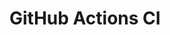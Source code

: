 # GitHub Actions CI





























































































































































































































































































































































































































































































































































































































































































































































































































































































































































































































































































































































































































































































































































































































































































































































































































































































































































































































































































































































































































































































































































































































































































































































































































































































































































































































































































































































































































































































































